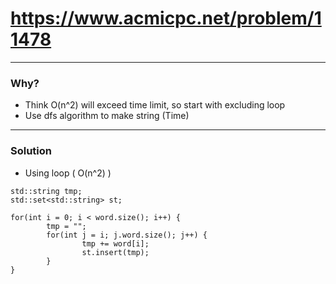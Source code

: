 # https://www.acmicpc.net/problem/11478

------------------------------------------

### Why?

- Think O(n^2) will exceed time limit, so start with excluding loop
- Use dfs algorithm to make string (Time)

------------------------------------------

### Solution

- Using loop ( O(n^2) )

```
std::string tmp;
std::set<std::string> st;

for(int i = 0; i < word.size(); i++) {
		tmp = "";
		for(int j = i; j.word.size(); j++) {
				tmp += word[i];
				st.insert(tmp);
		}
}
```
